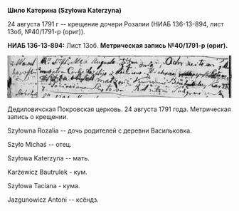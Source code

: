 **Шило Катерина (Szyłowa Katerzyna)**

24 августа 1791 г -- крещение дочери Розалии (НИАБ 136-13-894, лист
13об, №40/1791-р (ориг)).

**НИАБ 136-13-894:** Лист 13об. **Метрическая запись №40/1791-р
(ориг).**

![](./media/1eb1f164c44bfd94a390b2bf249dbbac095b9b64.png)

Дедиловичская Покровская церковь. 24 августа 1791 года. Метрическая
запись о крещении.

Szyłowna Rozalia -- дочь родителей с деревни Васильковка.

Szyło Michaś -- отец.

Szyłowa Katerzyna -- мать.

Karżewicz Bautrulek - кум.

Szyłowa Taciana - кума.

Jazgunowicz Antoni -- ксёндз.
